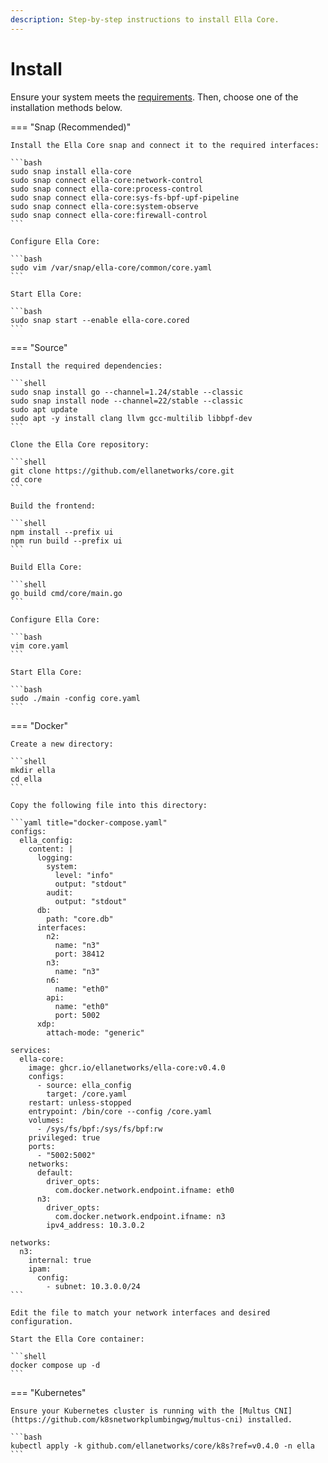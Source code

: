 ```yaml
---
description: Step-by-step instructions to install Ella Core.
---
```


# Install

Ensure your system meets the [requirements](../reference/system_reqs.md). Then, choose one of the installation methods below.

=== "Snap (Recommended)"

    Install the Ella Core snap and connect it to the required interfaces:

    ```bash
    sudo snap install ella-core
    sudo snap connect ella-core:network-control
    sudo snap connect ella-core:process-control
    sudo snap connect ella-core:sys-fs-bpf-upf-pipeline
    sudo snap connect ella-core:system-observe
    sudo snap connect ella-core:firewall-control
    ```

    Configure Ella Core:

    ```bash
    sudo vim /var/snap/ella-core/common/core.yaml
    ```

    Start Ella Core:

    ```bash
    sudo snap start --enable ella-core.cored
    ```

=== "Source"

    Install the required dependencies:

    ```shell
    sudo snap install go --channel=1.24/stable --classic
    sudo snap install node --channel=22/stable --classic
    sudo apt update
    sudo apt -y install clang llvm gcc-multilib libbpf-dev
    ```

    Clone the Ella Core repository:

    ```shell
    git clone https://github.com/ellanetworks/core.git
    cd core
    ```

    Build the frontend:

    ```shell
    npm install --prefix ui
    npm run build --prefix ui
    ```

    Build Ella Core:

    ```shell
    go build cmd/core/main.go
    ```

    Configure Ella Core:

    ```bash
    vim core.yaml
    ```

    Start Ella Core:

    ```bash
    sudo ./main -config core.yaml
    ```

=== "Docker"

    Create a new directory:

    ```shell
    mkdir ella
    cd ella
    ```

    Copy the following file into this directory:

    ```yaml title="docker-compose.yaml"
    configs:
      ella_config:
        content: |
          logging:
            system:
              level: "info"
              output: "stdout"
            audit:
              output: "stdout"
          db:
            path: "core.db"
          interfaces:
            n2:
              name: "n3"
              port: 38412
            n3:
              name: "n3"
            n6:
              name: "eth0"
            api:
              name: "eth0"
              port: 5002
          xdp:
            attach-mode: "generic"

    services:
      ella-core:
        image: ghcr.io/ellanetworks/ella-core:v0.4.0
        configs:
          - source: ella_config
            target: /core.yaml
        restart: unless-stopped
        entrypoint: /bin/core --config /core.yaml
        volumes:
          - /sys/fs/bpf:/sys/fs/bpf:rw
        privileged: true
        ports:
          - "5002:5002"
        networks:
          default:
            driver_opts:
              com.docker.network.endpoint.ifname: eth0
          n3:
            driver_opts:
              com.docker.network.endpoint.ifname: n3
            ipv4_address: 10.3.0.2

    networks:
      n3:
        internal: true
        ipam:
          config:
            - subnet: 10.3.0.0/24
    ```

    Edit the file to match your network interfaces and desired configuration.

    Start the Ella Core container:

    ```shell
    docker compose up -d
    ```

=== "Kubernetes"

    Ensure your Kubernetes cluster is running with the [Multus CNI](https://github.com/k8snetworkplumbingwg/multus-cni) installed.

    ```bash
    kubectl apply -k github.com/ellanetworks/core/k8s?ref=v0.4.0 -n ella
    ```
